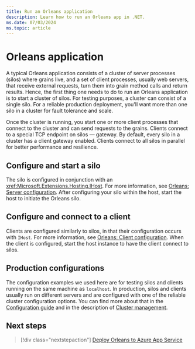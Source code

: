 ```yaml
---
title: Run an Orleans application
description: Learn how to run an Orleans app in .NET.
ms.date: 07/03/2024
ms.topic: article
---
```


# Orleans application

A typical Orleans application consists of a cluster of server processes (silos) where grains live, and a set of client processes, usually web servers, that receive external requests, turn them into grain method calls and return results. Hence, the first thing one needs to do to run an Orleans application is to start a cluster of silos. For testing purposes, a cluster can consist of a single silo. For a reliable production deployment, you'll want more than one silo in a cluster for fault tolerance and scale.

Once the cluster is running, you start one or more client processes that connect to the cluster and can send requests to the grains. Clients connect to a special TCP endpoint on silos — gateway. By default, every silo in a cluster has a client gateway enabled. Clients connect to all silos in parallel for better performance and resilience.

## Configure and start a silo

The silo is configured in conjunction with an <xref:Microsoft.Extensions.Hosting.IHost>. For more information, see [Orleans: Server configuration](../host/configuration-guide/server-configuration.md). After configuring your silo within the host, start the host to initiate the Orleans silo.

## Configure and connect to a client

Clients are configured similarly to silos, in that their configuration occurs with `IHost`. For more information, see [Orleans: Client configuration](../host/configuration-guide/client-configuration.md). When the client is configured, start the host instance to have the client connect to silos.

## Production configurations

The configuration examples we used here are for testing silos and clients running on the same machine as `localhost`. In production, silos and clients usually run on different servers and are configured with one of the reliable cluster configuration options. You can find more about that in the [Configuration guide](../host/configuration-guide/index.md) and in the description of [Cluster management](../implementation/cluster-management.md).

## Next steps

> [!div class="nextstepaction"]
> [Deploy Orleans to Azure App Service](deploy-to-azure-app-service.md)
